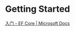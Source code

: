 # Getting Started

[入门 - EF Core | Microsoft Docs](https://docs.microsoft.com/zh-cn/ef/core/get-started/overview/first-app)
